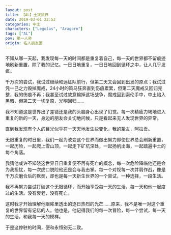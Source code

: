 ```yaml
---
layout: post
title: 【AL】土拨鼠日
date: 2019-03-01 22:53
categories: 中土
characters: ["Legolas", "Aragorn"]
tags: ["AL"]
pov: 第一人称
origin: 名人朋友圈
---
```


不知从哪一天起，我发现每一天的时间都是重复着自己，每一天的世界都不留痕迹地刷新重置，除了我的记忆。一日日地重复，一日日地回到循环之中，让人几乎发疯。

千万次的尝试，我试过继续和远征队前行，但第二天又会回到出发的原点；我试过凭一己之力毁掉魔戒，24小时的策马狂奔直到伤痕累累，但第二天魔戒又回归完整，我的伤痕不再；我甚至试过故意输掉这场战争，魔戒回到索伦手中，中土陷入黑暗，但第二天一切复原，光明回归……

我不知道这是世界出了差错还是我的头脑身心出现了幻觉。每一次精疲力竭地进入重复的新的一天，身边的朋友会关切地问候，只是看起来无人发现世界的异常。

直到我发现有个人的目光似乎在一天天地发生些变化，我的挚友，阿拉贡。

无限重复的时日里，我们一起为改变这个世界而做出努力即使世界总会刷新重置，一起历险，一起爬上雪山顶，一起走下矿坑深处，一起扬帆出海，一起踏遍中土的每个角落。

我猜他或许不知晓这世界日日重复便不再有死亡的概念，每一次危险降临他还是会为我担忧，每一次虎口脱险他还是会与我击掌。每一个对视每一次并肩作战，像是千万次磨合后的默契，却也是每一天新生世界的一个尝试，一种选择，一段生活。

我不再努力尝试打破这个无限循环，而开始享受每一天的生活，每一天和他一起度过的生活。没有衰老，没有死亡。

这时我才开始理解他眼眸里透出的逐日热烈的光芒……原来，我不是唯一对这个重复的世界留有记忆的人，他也是。他记得我们的每一次冒险，每一个尝试，每一天的生活，和我每一天的模样。

于是这停驻的时间，便和永恒别无二致。
